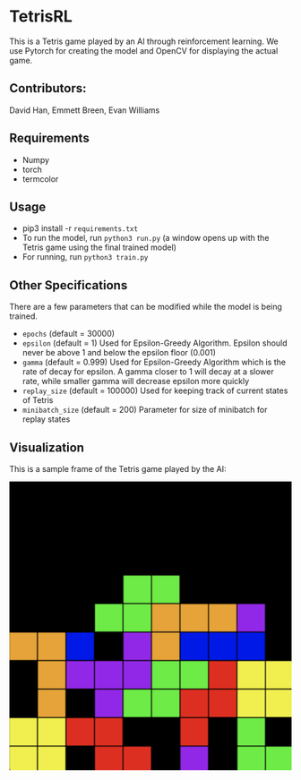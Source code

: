 # TetrisRL
This is a Tetris game played by an AI through reinforcement learning. We use Pytorch for creating the model and OpenCV for displaying the actual game.

## Contributors:
David Han, Emmett Breen, Evan Williams

## Requirements
* Numpy
* torch
* termcolor

## Usage
* pip3 install -r `requirements.txt`
* To run the model, run `python3 run.py` (a window opens up with the Tetris game using the final trained model)
* For running, run `python3 train.py`

## Other Specifications
There are a few parameters that can be modified while the model is being trained. 
* `epochs` (default = 30000)
* `epsilon` (default = 1) Used for Epsilon-Greedy Algorithm. Epsilon should never be above 1 and below the epsilon floor (0.001)
* `gamma` (default = 0.999) Used for Epsilon-Greedy Algorithm which is the rate of decay for epsilon. A gamma closer to 1 will decay at a slower rate, while smaller gamma will decrease epsilon more quickly
* `replay_size` (default = 100000) Used for keeping track of current states of Tetris
* `minibatch_size` (default = 200) Parameter for size of minibatch for replay states

## Visualization
This is a sample frame of the Tetris game played by the AI:

![Sample frame of Tetris](./sample_run.png)
